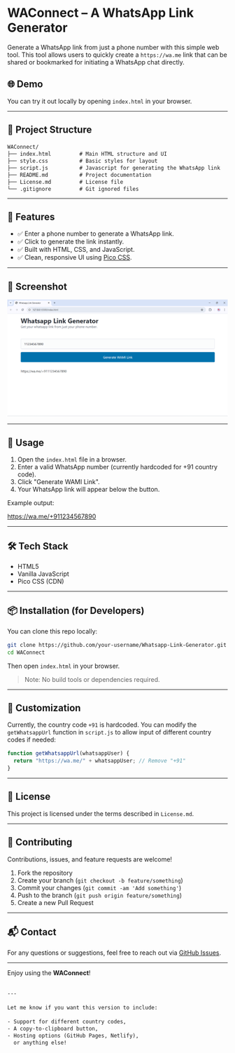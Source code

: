 # WAConnect – A WhatsApp Link Generator

Generate a WhatsApp link from just a phone number with this simple web tool. This tool allows users to quickly create a `https://wa.me` link that can be shared or bookmarked for initiating a WhatsApp chat directly.

## 🌐 Demo

You can try it out locally by opening `index.html` in your browser.

---

## 📁 Project Structure

```
WAConnect/
├── index.html         # Main HTML structure and UI
├── style.css          # Basic styles for layout
├── script.js          # Javascript for generating the WhatsApp link
├── README.md          # Project documentation
├── License.md         # License file
└── .gitignore         # Git ignored files
```

---

## 🚀 Features

- ✅ Enter a phone number to generate a WhatsApp link.
- ✅ Click to generate the link instantly.
- ✅ Built with HTML, CSS, and JavaScript.
- ✅ Clean, responsive UI using [Pico CSS](https://picocss.com/).

---

## 📸 Screenshot

![Whatsapp Link Generator Screenshot](/img/Screenshot-wami.png) <!-- Replace with actual screenshot if desired -->

---

## 🔧 Usage

1. Open the `index.html` file in a browser.
2. Enter a valid WhatsApp number (currently hardcoded for +91 country code).
3. Click "Generate WAMI Link".
4. Your WhatsApp link will appear below the button.

Example output:

https://wa.me/+911234567890

---

## 🛠 Tech Stack

- HTML5
- Vanilla JavaScript
- Pico CSS (CDN)

---

## 📦 Installation (for Developers)

You can clone this repo locally:

```bash
git clone https://github.com/your-username/Whatsapp-Link-Generator.git
cd WAConnect

```

Then open `index.html` in your browser.

> Note: No build tools or dependencies required.

---

## 📌 Customization

Currently, the country code `+91` is hardcoded. You can modify the `getWhatsappUrl` function in `script.js` to allow input of different country codes if needed:

```js
function getWhatsappUrl(whatsappUser) {
  return "https://wa.me/" + whatsappUser; // Remove "+91"
}
```

---

## 🧾 License

This project is licensed under the terms described in `License.md`.

---

## 🙌 Contributing

Contributions, issues, and feature requests are welcome!

1. Fork the repository
2. Create your branch (`git checkout -b feature/something`)
3. Commit your changes (`git commit -am 'Add something'`)
4. Push to the branch (`git push origin feature/something`)
5. Create a new Pull Request

---

## 📬 Contact

For any questions or suggestions, feel free to reach out via [GitHub Issues](https://github.com/your-username/WAConnect/issues).

---

Enjoy using the **WAConnect**!

```

---

Let me know if you want this version to include:

- Support for different country codes,
- A copy-to-clipboard button,
- Hosting options (GitHub Pages, Netlify),
  or anything else!
```
